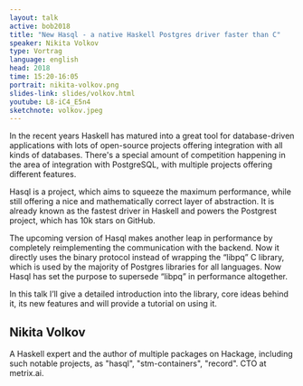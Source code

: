 ```yaml
---
layout: talk
active: bob2018
title: "New Hasql - a native Haskell Postgres driver faster than C"
speaker: Nikita Volkov
type: Vortrag
language: english
head: 2018
time: 15:20-16:05
portrait: nikita-volkov.png
slides-link: slides/volkov.html
youtube: L8-iC4_E5n4
sketchnote: volkov.jpeg
---
```


In the recent years Haskell has matured into a great tool for
database-driven applications with lots of open-source projects offering
integration with all kinds of databases. There's a special amount of
competition happening in the area of integration with PostgreSQL, with
multiple projects offering different features.

Hasql is a project, which aims to squeeze the maximum performance, while
still offering a nice and mathematically correct layer of abstraction. It
is already known as the fastest driver in Haskell and powers the Postgrest
project, which has 10k stars on GitHub.

The upcoming version of Hasql makes another leap in performance by
completely reimplementing the communication with the backend. Now it
directly uses the binary protocol instead of wrapping the “libpq” C
library, which is used by the majority of Postgres libraries for all
languages. Now Hasql has set the purpose to supersede “libpq” in
performance altogether.

In this talk I’ll give a detailed introduction into the library, core ideas
behind it, its new features and will provide a tutorial on using it.

## Nikita Volkov

A Haskell expert and the author of multiple packages on Hackage,
including such notable projects, as "hasql", "stm-containers",
"record".  CTO at metrix.ai.
